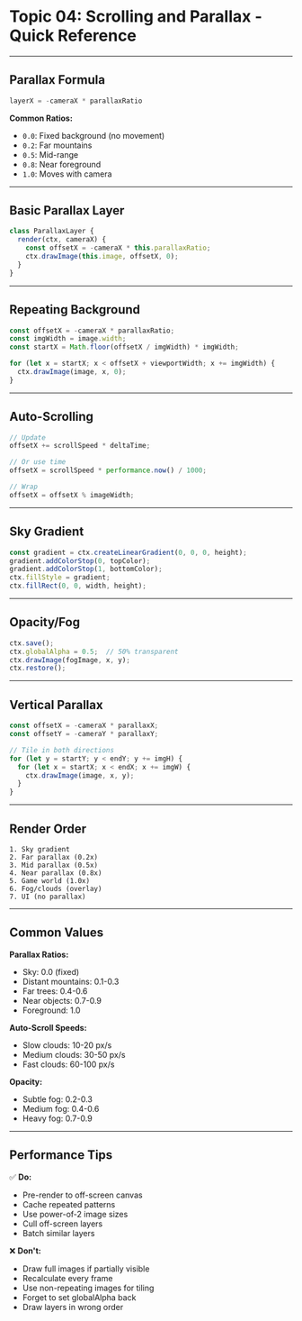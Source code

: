 # Topic 04: Scrolling and Parallax - Quick Reference

---

## Parallax Formula

```typescript
layerX = -cameraX * parallaxRatio
```

**Common Ratios:**
- `0.0`: Fixed background (no movement)
- `0.2`: Far mountains
- `0.5`: Mid-range
- `0.8`: Near foreground
- `1.0`: Moves with camera

---

## Basic Parallax Layer

```typescript
class ParallaxLayer {
  render(ctx, cameraX) {
    const offsetX = -cameraX * this.parallaxRatio;
    ctx.drawImage(this.image, offsetX, 0);
  }
}
```

---

## Repeating Background

```typescript
const offsetX = -cameraX * parallaxRatio;
const imgWidth = image.width;
const startX = Math.floor(offsetX / imgWidth) * imgWidth;

for (let x = startX; x < offsetX + viewportWidth; x += imgWidth) {
  ctx.drawImage(image, x, 0);
}
```

---

## Auto-Scrolling

```typescript
// Update
offsetX += scrollSpeed * deltaTime;

// Or use time
offsetX = scrollSpeed * performance.now() / 1000;

// Wrap
offsetX = offsetX % imageWidth;
```

---

## Sky Gradient

```typescript
const gradient = ctx.createLinearGradient(0, 0, 0, height);
gradient.addColorStop(0, topColor);
gradient.addColorStop(1, bottomColor);
ctx.fillStyle = gradient;
ctx.fillRect(0, 0, width, height);
```

---

## Opacity/Fog

```typescript
ctx.save();
ctx.globalAlpha = 0.5;  // 50% transparent
ctx.drawImage(fogImage, x, y);
ctx.restore();
```

---

## Vertical Parallax

```typescript
const offsetX = -cameraX * parallaxX;
const offsetY = -cameraY * parallaxY;

// Tile in both directions
for (let y = startY; y < endY; y += imgH) {
  for (let x = startX; x < endX; x += imgW) {
    ctx.drawImage(image, x, y);
  }
}
```

---

## Render Order

```
1. Sky gradient
2. Far parallax (0.2x)
3. Mid parallax (0.5x)
4. Near parallax (0.8x)
5. Game world (1.0x)
6. Fog/clouds (overlay)
7. UI (no parallax)
```

---

## Common Values

**Parallax Ratios:**
- Sky: 0.0 (fixed)
- Distant mountains: 0.1-0.3
- Far trees: 0.4-0.6
- Near objects: 0.7-0.9
- Foreground: 1.0

**Auto-Scroll Speeds:**
- Slow clouds: 10-20 px/s
- Medium clouds: 30-50 px/s
- Fast clouds: 60-100 px/s

**Opacity:**
- Subtle fog: 0.2-0.3
- Medium fog: 0.4-0.6
- Heavy fog: 0.7-0.9

---

## Performance Tips

✅ **Do:**
- Pre-render to off-screen canvas
- Cache repeated patterns
- Use power-of-2 image sizes
- Cull off-screen layers
- Batch similar layers

❌ **Don't:**
- Draw full images if partially visible
- Recalculate every frame
- Use non-repeating images for tiling
- Forget to set globalAlpha back
- Draw layers in wrong order
